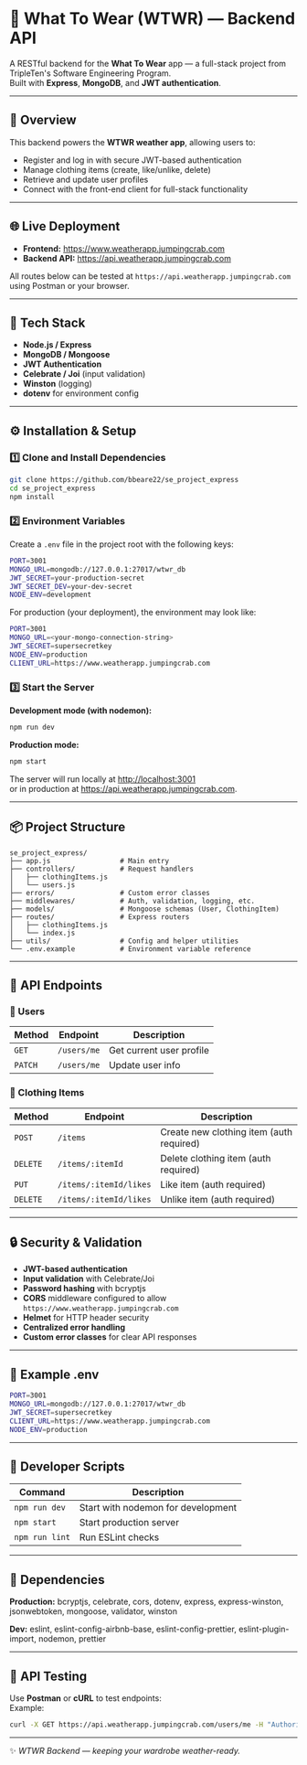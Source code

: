 # 👕 What To Wear (WTWR) — Backend API

A RESTful backend for the **What To Wear** app — a full-stack project from TripleTen's Software Engineering Program.  
Built with **Express**, **MongoDB**, and **JWT authentication**.

---

## 🚀 Overview

This backend powers the **WTWR weather app**, allowing users to:

- Register and log in with secure JWT-based authentication
- Manage clothing items (create, like/unlike, delete)
- Retrieve and update user profiles
- Connect with the front-end client for full-stack functionality

---

## 🌐 Live Deployment

- **Frontend:** https://www.weatherapp.jumpingcrab.com
- **Backend API:** https://api.weatherapp.jumpingcrab.com

All routes below can be tested at `https://api.weatherapp.jumpingcrab.com` using Postman or your browser.

---

## 🧰 Tech Stack

- **Node.js / Express**
- **MongoDB / Mongoose**
- **JWT Authentication**
- **Celebrate / Joi** (input validation)
- **Winston** (logging)
- **dotenv** for environment config

---

## ⚙️ Installation & Setup

### 1️⃣ Clone and Install Dependencies

```bash
git clone https://github.com/bbeare22/se_project_express
cd se_project_express
npm install
```

### 2️⃣ Environment Variables

Create a `.env` file in the project root with the following keys:

```bash
PORT=3001
MONGO_URL=mongodb://127.0.0.1:27017/wtwr_db
JWT_SECRET=your-production-secret
JWT_SECRET_DEV=your-dev-secret
NODE_ENV=development
```

For production (your deployment), the environment may look like:

```bash
PORT=3001
MONGO_URL=<your-mongo-connection-string>
JWT_SECRET=supersecretkey
NODE_ENV=production
CLIENT_URL=https://www.weatherapp.jumpingcrab.com
```

### 3️⃣ Start the Server

**Development mode (with nodemon):**

```bash
npm run dev
```

**Production mode:**

```bash
npm start
```

The server will run locally at [http://localhost:3001](http://localhost:3001)  
or in production at https://api.weatherapp.jumpingcrab.com.

---

## 📦 Project Structure

```
se_project_express/
├── app.js                 # Main entry
├── controllers/           # Request handlers
│   ├── clothingItems.js
│   └── users.js
├── errors/                # Custom error classes
├── middlewares/           # Auth, validation, logging, etc.
├── models/                # Mongoose schemas (User, ClothingItem)
├── routes/                # Express routers
│   ├── clothingItems.js
│   └── index.js
├── utils/                 # Config and helper utilities
└── .env.example           # Environment variable reference
```

---

## 🔑 API Endpoints

### 👤 Users

| Method  | Endpoint    | Description              |
| ------- | ----------- | ------------------------ |
| `GET`   | `/users/me` | Get current user profile |
| `PATCH` | `/users/me` | Update user info         |

### 👕 Clothing Items

| Method   | Endpoint               | Description                              |
| -------- | ---------------------- | ---------------------------------------- |
| `POST`   | `/items`               | Create new clothing item (auth required) |
| `DELETE` | `/items/:itemId`       | Delete clothing item (auth required)     |
| `PUT`    | `/items/:itemId/likes` | Like item (auth required)                |
| `DELETE` | `/items/:itemId/likes` | Unlike item (auth required)              |

---

## 🔒 Security & Validation

- **JWT-based authentication**
- **Input validation** with Celebrate/Joi
- **Password hashing** with bcryptjs
- **CORS** middleware configured to allow `https://www.weatherapp.jumpingcrab.com`
- **Helmet** for HTTP header security
- **Centralized error handling**
- **Custom error classes** for clear API responses

---

## 🧾 Example .env

```bash
PORT=3001
MONGO_URL=mongodb://127.0.0.1:27017/wtwr_db
JWT_SECRET=supersecretkey
CLIENT_URL=https://www.weatherapp.jumpingcrab.com
NODE_ENV=production
```

---

## 🧠 Developer Scripts

| Command        | Description                        |
| -------------- | ---------------------------------- |
| `npm run dev`  | Start with nodemon for development |
| `npm start`    | Start production server            |
| `npm run lint` | Run ESLint checks                  |

---

## 🧩 Dependencies

**Production:**
bcryptjs, celebrate, cors, dotenv, express, express-winston, jsonwebtoken, mongoose, validator, winston

**Dev:**
eslint, eslint-config-airbnb-base, eslint-config-prettier, eslint-plugin-import, nodemon, prettier

---

## 🧪 API Testing

Use **Postman** or **cURL** to test endpoints:  
Example:

```bash
curl -X GET https://api.weatherapp.jumpingcrab.com/users/me -H "Authorization: Bearer <token>"
```

---

✨ _WTWR Backend — keeping your wardrobe weather-ready._
